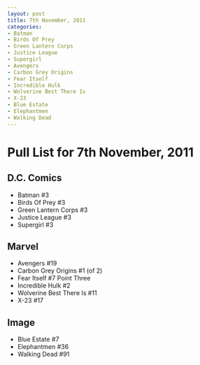```yaml
---
layout: post
title: 7th November, 2011
categories:
- Batman
- Birds Of Prey
- Green Lantern Corps
- Justice League
- Supergirl
- Avengers
- Carbon Grey Origins
- Fear Itself
- Incredible Hulk
- Wolverine Best There Is
- X-23
- Blue Estate
- Elephantmen
- Walking Dead
---
```


# Pull List for 7th November, 2011

## D.C. Comics

* Batman #3
* Birds Of Prey #3
* Green Lantern Corps #3
* Justice League #3
* Supergirl #3

## Marvel

* Avengers #19
* Carbon Grey Origins #1 (of 2)
* Fear Itself #7 Point Three
* Incredible Hulk #2
* Wolverine Best There Is #11
* X-23 #17

## Image

* Blue Estate #7
* Elephantmen #36
* Walking Dead #91